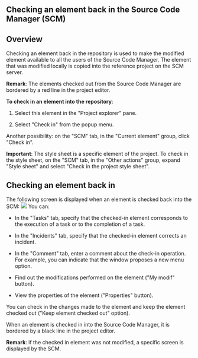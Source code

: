 


## Checking an element back in the Source Code Manager (SCM)
			



<a name="NOTE1"></a>
<a name="NOTE1_1"></a>


## Overview
<a name="overview_ELTTEXTE000118"></a>
Checking an element back in the repository is used to make the modified element available to all the users of the Source Code Manager. The element that was modified locally is copied into the reference project on the SCM server.

**Remark**: The elements checked out from the Source Code Manager are bordered by a red line in the project editor.

**To check in an element into the repository**: 

1. Select this element in the "Project explorer" pane.

2. Select "Check in" from the popup menu.




Another possibility: on the "SCM" tab, in the "Current element" group, click "Check in".

**Important**: The style sheet is a specific element of the project. To check in the style sheet, on the "SCM" tab, in the "Other actions" group, expand "Style sheet" and select "Check in the project style sheet".

<a name="NOTE2"></a>
<a name="NOTE2_1"></a>


## Checking an element back in
<a name="checking_element_back_ELTTEXTE000142"></a>
The following screen is displayed when an element is checked back into the SCM:
![](https://doc.pcsoft.fr/en-US/images/image.awp?langid=3&name=Int%E9gration%20dans%20le%20GDS%20-%20HC%20N%B0010.gif)
You can:

- In the "Tasks" tab, specify that the checked-in element corresponds to the execution of a task or to the completion of a task.

- In the "Incidents" tab, specify that the checked-in element corrects an incident.

- In the "Comment" tab, enter a comment about the check-in operation. For example, you can indicate that the window proposes a new menu option.

- Find out the modifications performed on the element ("My modif" button).

- View the properties of the element ("Properties" button).




You can check in the changes made to the element and keep the element checked out ("Keep element checked out" option).

When an element is checked in into the Source Code Manager, it is bordered by a black line in the project editor.

**Remark**: if the checked in element was not modified, a specific screen is displayed by the SCM. 


